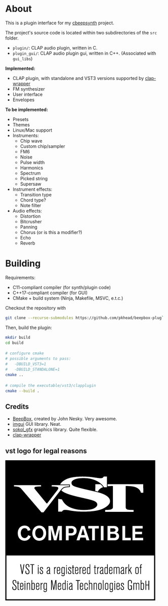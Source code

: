 # About
This is a plugin interface for my [cbeepsynth](https://github.com/pkhead/cbeepsynth) project.

The project's source code is located within two subdirectories of the `src` folder.
- `plugin/`: CLAP audio plugin, written in C.
- `plugin_gui/`: CLAP audio plugin gui, written in C++. (Associated with `gui_libs`)

**Implemented:**
- CLAP plugin, with standalone and VST3 versions supported by [clap-wrapper](https://github.com/free-audio/clap-wrapper)
- FM synthesizer
- User interface
- Envelopes

**To be implemented:**
- Presets
- Themes
- Linux/Mac support
- Instruments:
    - Chip wave
    - Custom chip/sampler
    - FM6
    - Noise
    - Pulse width
    - Harmonics
    - Spectrum
    - Picked string
    - Supersaw
- Instrument effects:
    - Transition type
    - Chord type?
    - Note filter
- Audio effects:
    - Distortion
    - Bitcrusher
    - Panning
    - Chorus (or is this a modifier?)
    - Echo
    - Reverb

# Building
Requirements:
- C11-compliant compiler (for synth/plugin code)
- C++17-compliant compiler (for GUI)
- CMake + build system (Ninja, Makefile, MSVC, e.t.c.)

Checkout the repository with
```bash
git clone --recurse-submodules https://github.com/pkhead/beepbox-plug`
```

Then, build the plugin:
```bash
mkdir build
cd build

# configure cmake
# possible arguments to pass:
#   -DBUILD_VST3=1
#   -DBUILD_STANDALONE=1
cmake ..

# compile the executable/vst3/clapplugin
cmake --build .
```

## Credits
- [BeepBox](https://beepbox.co), created by John Nesky. Very awesome.
- [imgui](https://github.com/ocornut/imgui) GUI library. Neat.
- [sokol_gfx](https://github.com/floooh/sokol/) graphics library. Quite flexible.
- [clap-wrapper](https://github.com/free-audio/clap-wrapper)

## vst logo for legal reasons
![VST is a registered trademark of Steinberg Media Technologies GmbH](vst_logo.png)